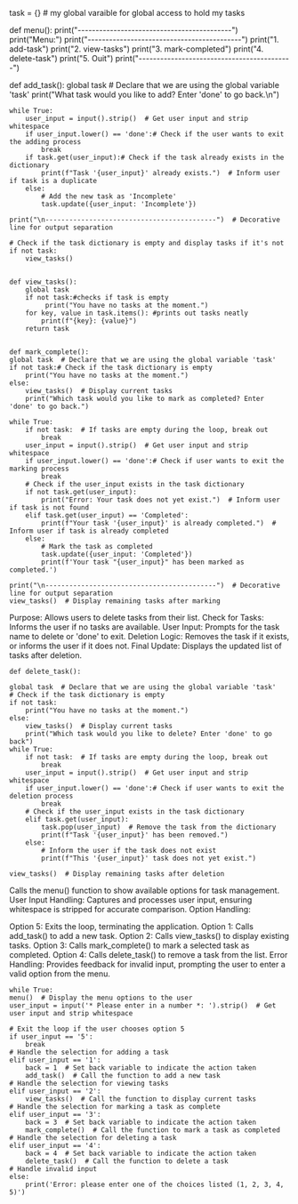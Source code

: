 task = {} # my global varaible for global access to hold my tasks



def menu(): 
    print("-------------------------------------------")
    print("Menu:")
    print("-------------------------------------------")
    print("1. add-task")
    print("2. view-tasks")
    print("3. mark-completed")
    print("4. delete-task")
    print("5. Ouit")
    print("-------------------------------------------")


def add_task():
    global task  # Declare that we are using the global variable 'task'
    print("What task would you like to add? Enter 'done' to go back.\n")
    
    while True:
        user_input = input().strip()  # Get user input and strip whitespace
        if user_input.lower() == 'done':# Check if the user wants to exit the adding process
            break
        if task.get(user_input):# Check if the task already exists in the dictionary
            print(f"Task '{user_input}' already exists.")  # Inform user if task is a duplicate
        else:
            # Add the new task as 'Incomplete'
            task.update({user_input: 'Incomplete'})
    
    print("\n-------------------------------------------")  # Decorative line for output separation
    
    # Check if the task dictionary is empty and display tasks if it's not
    if not task:  
        view_tasks()


    def view_tasks():
        global task
        if not task:#checks if task is empty
             print("You have no tasks at the moment.")
        for key, value in task.items(): #prints out tasks neatly
            print(f"{key}: {value}")
        return task 


    def mark_complete():
    global task  # Declare that we are using the global variable 'task'
    if not task:# Check if the task dictionary is empty
        print("You have no tasks at the moment.")
    else:
        view_tasks()  # Display current tasks
        print("Which task would you like to mark as completed? Enter 'done' to go back.")

    while True:
        if not task:  # If tasks are empty during the loop, break out
            break
        user_input = input().strip()  # Get user input and strip whitespace
        if user_input.lower() == 'done':# Check if user wants to exit the marking process
            break
        # Check if the user_input exists in the task dictionary
        if not task.get(user_input):
            print("Error: Your task does not yet exist.")  # Inform user if task is not found
        elif task.get(user_input) == 'Completed':
            print(f"Your task '{user_input}' is already completed.")  # Inform user if task is already completed
        else:
            # Mark the task as completed
            task.update({user_input: 'Completed'})
            print(f'Your task "{user_input}" has been marked as completed.')
    
    print("\n-------------------------------------------")  # Decorative line for output separation
    view_tasks()  # Display remaining tasks after marking

Purpose: Allows users to delete tasks from their list.
Check for Tasks: Informs the user if no tasks are available.
User Input: Prompts for the task name to delete or 'done' to exit.
Deletion Logic:
Removes the task if it exists, or informs the user if it does not.
Final Update: Displays the updated list of tasks after deletion.

    def delete_task():
    
    global task  # Declare that we are using the global variable 'task'
    # Check if the task dictionary is empty
    if not task:
        print("You have no tasks at the moment.")
    else:
        view_tasks()  # Display current tasks
        print("Which task would you like to delete? Enter 'done' to go back")
    while True:
        if not task:  # If tasks are empty during the loop, break out
            break
        user_input = input().strip()  # Get user input and strip whitespace
        if user_input.lower() == 'done':# Check if user wants to exit the deletion process
            break
        # Check if the user_input exists in the task dictionary
        elif task.get(user_input):
            task.pop(user_input)  # Remove the task from the dictionary
            print(f"Task '{user_input}' has been removed.")
        else:
            # Inform the user if the task does not exist
            print(f"This '{user_input}' task does not yet exist.")
    
    view_tasks()  # Display remaining tasks after deletion
   
Calls the menu() function to show available options for task management.
User Input Handling: Captures and processes user input, ensuring whitespace is stripped for accurate comparison.
Option Handling:

Option 5: Exits the loop, terminating the application.
Option 1: Calls add_task() to add a new task.
Option 2: Calls view_tasks() to display existing tasks.
Option 3: Calls mark_complete() to mark a selected task as completed.
Option 4: Calls delete_task() to remove a task from the list.
Error Handling: Provides feedback for invalid input, prompting the user to enter a valid option from the menu.

    while True:
    menu()  # Display the menu options to the user
    user_input = input('* Please enter in a number *: ').strip()  # Get user input and strip whitespace
    
    # Exit the loop if the user chooses option 5
    if user_input == '5':
        break
    # Handle the selection for adding a task
    elif user_input == '1':
        back = 1  # Set back variable to indicate the action taken
        add_task()  # Call the function to add a new task
    # Handle the selection for viewing tasks
    elif user_input == '2':
        view_tasks()  # Call the function to display current tasks
    # Handle the selection for marking a task as complete
    elif user_input == '3':
        back = 3  # Set back variable to indicate the action taken
        mark_complete()  # Call the function to mark a task as completed
    # Handle the selection for deleting a task
    elif user_input == '4':
        back = 4  # Set back variable to indicate the action taken
        delete_task()  # Call the function to delete a task
    # Handle invalid input
    else:
        print('Error: please enter one of the choices listed (1, 2, 3, 4, 5)')



